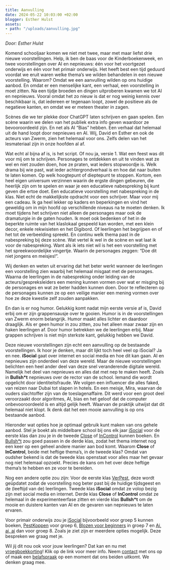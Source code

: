 ```yaml
---
title: Aanvulling
date: 2024-05-22 10:03:00 +02:00
blogger: Esther Hulst
assets:
- path: "/uploads/aanvulling.jpg"
---
```


*Door: Esther Hulst*

Komend schooljaar komen we niet met twee, maar met maar liefst drie nieuwe voorstellingen. Help, ik ben de baas voor de Kinderboekenweek, en twee voorstellingen over AI en nepnieuws: één voor het voortgezet onderwijs en één voor het primair onderwijs. Het heeft best een tijd geduurd voordat we eruit waren welke thema’s we wilden behandelen in een nieuwe voorstelling. Waarom? Omdat we een aanvulling wilden op ons huidige aanbod. En omdat er een menselijke kant, een verhaal, een voorstelling in moet zitten. Na een tijdje broeden en dingen uitproberen kwamen we tot AI en nepnieuws. Vooral omdat het zo nieuw is dat er nog weinig kennis over beschikbaar is, dat iedereen er tegenaan loopt, zowel de positieve als de negatieve kanten, en omdat we er meteen theater in zagen.

Scènes die we ter plekke door ChatGPT laten schrijven en gaan spelen. Een scène waarin we delen van het publiek extra info geven waardoor ze bevooroordeeld zijn. En net als AI “Bias” hebben. Een verhaal dat helemaal uit de hand loopt door nepnieuws en AI. Wij, David en Esther en ook de acteurs van Zwerm, zien het helemaal voor ons. Zelfs delen van het lesmateriaal zijn in onze hoofden al af.

Wat echt al bijna af is, is het script. Of nou ja, versie 1. Wat een feest was dit voor mij om te schrijven. Personages te ontdekken en uit te vinden wat ze wel en niet zouden doen, hoe ze praten, wat ieders stopwoordje is. Welk drama bij wie past, wat ieder achtergrondverhaal is en hoe dat naar buiten te laten komen. Op welk hoogtepunt of dieptepunt te stoppen. Kortom, een heel eigen universum verzinnen waarin de ergste dingen gebeuren, die heerlijk zijn om te spelen en waar je een educatieve nabespreking bij kunt geven die ertoe doet. Een educatieve voorstelling met nabespreking in de klas. Niet echt de makkelijkste opdracht voor een schrijver. Maar voor mij een cadeau. Ik ga heel lekker op kaders en beperkingen en vind het geweldig om in mijn hoofd op verschillende niveaus na te moeten denken. Ik moet tijdens het schrijven niet alleen de personages maar ook de dramaturgie in de gaten houden. Ik moet ook bedenken of het in de beperkte ruimte van het klaslokaal gespeeld kan worden, met een klein decor, enkele rekwisieten en het Digibord. Of leerlingen het begrijpen en of het tot de verbeelding spreekt. En continu welk thema past in de nabespreking bij deze scène. Wat vertel ik wel in de scène en wat laat ik voor de nabespreking. Want als ik iets niet wil is het een voorstelling met het spreekwoordelijke vingertje. Waarin de personages zeggen: “Doe dit niet jongens en meisjes!”.

Wij denken en weten uit ervaring dat het beter werkt wanneer de leerlingen een voorstelling zien waarbij het helemaal misgaat met de personages. Waarna de leerlingen in de nabespreking onder leiding van de acteurs/gespreksleiders een mening kunnen vormen over wat er misging bij de personages en wat ze beter hadden kunnen doen. Door te reflecteren op de personages kunnen ze op een veilige manier een mening vormen over hoe ze deze kwestie zelf zouden aanpakken.

En dan is er nog humor. Gelukkig komt nadat mijn eerste versie af is, David erbij om er zijn grappensausje over te gooien. Humor is in de voorstellingen van Zwerm enorm belangrijk. Humor maakt alles lichter en daardoor draaglijk. Als er geen humor in zou zitten, zou het alleen maar zwaar zijn en haken leerlingen af. Door humor betrekken we de leerlingen erbij. Maar grappen schrijven is niet mijn sterkste kant, gelukkig hebben we David.

Deze nieuwe voorstellingen zijn echt een aanvulling op de bestaande voorstellingen. Ik hoor je denken, maar dit lijkt toch heel veel op iSocial? Ja en nee. **iSocial** gaat over internet en social media en hoe dit kan gaan. AI en nepnieuws zijn onderdeel van deze wereld. Maar de nieuwe voorstellingen belichten een heel ander deel van deze snel veranderende digitale wereld. Namelijk het deel van nepnieuws en alles dat met nep te maken heeft. Zoals in **Bullsh*t** nepnieuws over de rector van de school. Iemand die wordt opgelicht door identiteitsfraude. We volgen een influencer die alles faked, van reizen naar Dubai tot slapen in hotels. En een meisje, Mira, waarvan de ouders slachtoffer zijn van de toeslagenaffaire. Dit werd voor een groot deel veroorzaakt door algoritmes, AI, bias en het geloof dat de computer onbevooroordeeld is en altijd gelijk heeft. Waarvan de praktijk uitwijst dat dit helemaal niet klopt. Ik denk dat het een mooie aanvulling is op ons bestaande aanbod.

Hieronder wat opties hoe je optimaal gebruik kunt maken van ons gehele aanbod. Stel je boekt als middelbare school bij ons elk jaar [iSocial](https://www.opde1sterij.nl/theatergroep-zwerm/isocial-voortgezet-onderwijs/) voor de eerste klas dan zou je in de tweede [Close](https://www.opde1sterij.nl/theatergroep-zwerm/close/) of [InControl](https://www.opde1sterij.nl/theatergroep-zwerm/incontrol/) kunnen boeken. En [Bullsh*t](https://www.opde1sterij.nl/theatergroep-zwerm/bullsh-t/) zou goed passen in de derde klas, zodat het thema internet nog een keer op een geheel andere manier aan bod komt. Waarom **Close** of **InControl**, beide met heftige thema’s, in de tweede klas? Omdat van oudsher bekend is dat de tweede klas openstaat voor alles maar het gevaar nog niet helemaal opzoekt. Precies de kans om het over deze heftige thema’s te hebben en ze voor te bereiden.

Nog een andere optie zou zijn: Voor de eerste klas [VerPest](https://www.opde1sterij.nl/theatergroep-zwerm/verpest/), deze wordt geüpdatet zodat de voorstelling nog beter past bij de huidige tijdsgeest en de (leeftijd van de) leerlingen. Tweede klas **iSocial** omdat ze volop bezig zijn met social media en internet. Derde klas **Close** of **InControl** omdat ze helemaal in de experimenteerfase zitten en vierde klas **Bullsh*t** om de mooie en duistere kanten van AI en de gevaren van nepnieuws te laten ervaren.

Voor primair onderwijs zou je [iSocial](https://www.opde1sterij.nl/theatergroep-zwerm/isocial-basisonderwijs/) bijvoorbeeld voor groep 5 kunnen boeken, [PestKoppen](https://www.opde1sterij.nl/theatergroep-zwerm/pestkoppen/) voor groep 6, [Blozen voor beginners](https://www.opde1sterij.nl/theatergroep-zwerm/blozen-voor-beginners/) in groep 7 en [Ai, ai, ai](https://www.opde1sterij.nl/theatergroep-zwerm/ai-ai-ai/) dan voor groep 8. Zoals je ziet zijn er meerdere opties mogelijk. Deze bespreken we graag met je.

Wil jij dit nou ook voor jouw leerlingen? Dat kan en nu met [vroegboekkorting](https://www.opde1sterij.nl/opde1sterij/vroegboekkorting/)! Klik op de link voor meer info. Neem [contact](https://www.opde1sterij.nl/contact/) met ons op of maak een [belafspraak](https://calendly.com/opde1sterij/een-telefoontje-i-v-m-de-vroegboekkorting) op een moment dat ons beiden uitkomt. We denken graag mee.